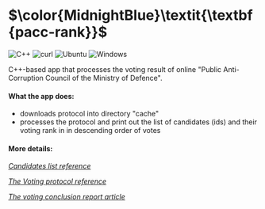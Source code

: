 # $\color{MidnightBlue}\textit{\textbf{pacc-rank}}$


![C++](https://img.shields.io/badge/C++-20-blueviolet?logo=C++)
![curl](https://img.shields.io/badge/curl-7.58+-brightgreen?logo=curl)
![Ubuntu](https://img.shields.io/badge/Ubuntu-18.04+-red?logo=Ubuntu)
![Windows](https://img.shields.io/badge/Windows-11-blue?logo=Windows)


C++-based app that processes the voting result of online 
"Public Anti-Corruption Council of the Ministry of Defence".

#### What the app does:
 - downloads protocol into directory "cache"
 - processes the protocol and print out the list of candidates (ids)
   and their voting rank in in descending order of votes

#### More details:

[*Candidates list reference*](https://rgk.vote.mod.gov.ua)

[*The Voting protocol reference*](https://rgk.vote.mod.gov.ua/protocol.txt)

[*The voting conclusion report article*](https://mod.gov.ua/en/news/who-will-make-up-the-new-public-anti-corruption-council-of-the-ministry-of-defence-voting-results-and-details)
